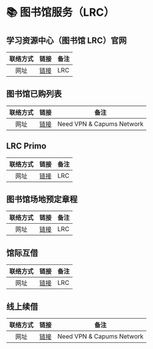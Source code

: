 # 📚 图书馆服务（LRC）

## 学习资源中心（图书馆 LRC）官网
| 联络方式 | 链接 | 备注 |
| :---: | :---: | --- |
| 网址 | [链接](https://lrc.uic.edu.cn/) | LRC |

## 图书馆已购列表
| 联络方式 | 链接 | 备注 |
| :---: | :---: | --- |
| 网址 | [链接](https://lrc.uic.edu.cn/e-resouse.jsp?urltype=tree.TreeTempUrl&wbtreeid=1061) | Need VPN & Capums Network |

## LRC Primo
| 联络方式 | 链接 | 备注 |
| :---: | :---: | --- |
| 网址 | [链接](https://uic.primo.exlibrisgroup.com.cn/discovery/search?vid=86UIC_INST:86UIC) | LRC |

## 图书馆场地预定章程
| 联络方式 | 链接 | 备注 |
| :---: | :---: | --- |
| 网址 | [链接](https://lrc.uic.edu.cn/fw/cdyd.htm) | LRC |

## 馆际互借
| 联络方式 | 链接 | 备注 |
| :---: | :---: | --- |
| 网址 | [链接](https://lrc.uic.edu.cn/fw/gjhj.htm) | LRC |

## 线上续借
| 联络方式 | 链接 | 备注 |
| :---: | :---: | --- |
| 网址 | [链接](https://uic.primo.exlibrisgroup.com.cn/discovery/account?vid=86UIC_INST:86UIC&section=overview&lang=en) | Need VPN & Capums Network |

